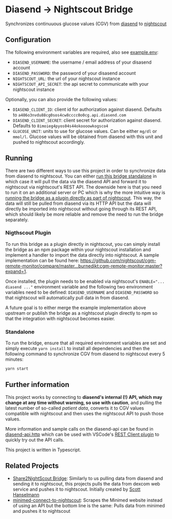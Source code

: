 # Diasend -> Nightscout Bridge

Synchronizes continuuous glucose values (CGV) from [diasend] to [nightscout]

## Configuration

The following environment variables are required, also see [example.env](./.env.example):

- `DIASEND_USERNAME`: the username / email address of your disasend account
- `DIASEND_PASSWORD`: the password of your disasend account
- `NIGHTSCOUT_URL`: the url of your nightscout instance
- `NIGHTSCOUT_API_SECRET`: the api secret to communicate with your nightscout instance

Optionally, you can also provide the following values:

- `DIASEND_CLIENT_ID`: client id for authorization against diasend. Defaults to `a486o3nvdu88cg0sos4cw8cccc0o0cg.api.diasend.com`
- `DIASEND_CLIENT_SECRET`: client secret for authorization against diasend. Defaults to `8imoieg4pyos04s44okoooowkogsco4`
- `GLUCOSE_UNIT`: units to use for glucose values. Can be either `mg/dl` or `mmol/l`. Glucose values will be obtained from diasend with this unit and pushed to nightscout accordingly.

## Running

There are two different ways to use this project in order to synchronize data from diasend to nightscout. You can either [run this bridge standalone](#standalone) in which case it will pull the data via the diasend API and forward it to nightscout via nightscout's REST API. The downside here is that you need to run it on an additional server or PC which is why the more intuitive way is [running the bridge as a plugin directly as part of nightscout](#nightscout-plugin). This way, the data will still be pulled from diasend via its HTTP API but the data will directly be imported into nightscout without going through its REST API, which should likely be more reliable and remove the need to run the bridge separately.

### Nigthscout Plugin

To run this bridge as a plugin directly in nightscout, you can simply install the bridge as an npm package within your nightscout installation and implement a handler to import the data directly into nightscout. A sample implementation can be found here: https://github.com/nightscout/cgm-remote-monitor/compare/master...burnedikt:cgm-remote-monitor:master?expand=1. 

Once installed, the plugin needs to be enabled via nightscout's `ENABLE="... diasend ..."` environment variable and the following two environment variables need to be defined: `DIASEND_USERNAME` and `DIASEND_PASSWORD` so that nightscout will automatically pull data in from diasend.

A future goal is to either merge the example implementation above upstream or publish the bridge as a nightscout plugin directly to npm so that the integration with nightscout becomes easier.

### Standalone

To run the bridge, ensure that all required environment variables are set and simply execute `yarn install` to install all dependencies and then the following command to synchronize CGV from diasend to nightscout every 5 minutes:

```sh
yarn start
```

## Further information

This project works by connecting to **diasend's internal (!) API, which may change at any time without warning, so use with caution**, and pulling the latest number of
so-called _patient data_, converts it to CGV values compatible with nightscout and then uses the nightscout API to push those values.

More information and sample calls on the diasend-api can be found in [diasend-api.http](./diasend-api.http) which can be used with VSCode's [REST Client plugin]
to quickly try out the API calls.

This project is written in Typescript.

## Related Projects

- [Share2NightScout Bridge]: Similarly to us pulling data from diasend and sending it to nightscout, this projects pulls the data from dexcom web service and pushes it to nightscout. Initially created by [Scott Hanselmann]
- [minimed-connect-to-nightscout]: Scrapes the Minimed website instead of using an API but the bottom line is the same: Pulls data from minimed and pushes it to nightscout

[diasend]: https://www.diasend.com/
[Share2NightScout Bridge]: https://github.com/nightscout/share2nightscout-bridge
[nightscout]: https://github.com/nightscout/cgm-remote-monitor
[Scott Hanselmann]: https://www.hanselman.com/blog/bridging-dexcom-share-cgm-receivers-and-nightscout
[minimed-connect-to-nightscout]: https://github.com/nightscout/minimed-connect-to-nightscout
[REST Client plugin]: https://marketplace.visualstudio.com/items?itemName=humao.rest-client
